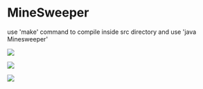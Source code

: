 # MineSweeper
use 'make' command to compile inside src directory and use 'java Minesweeper'


![](https://ibb.co/iXRanc)

![](https://ibb.co/gLUvnc)

![](https://ibb.co/ddGanc)
